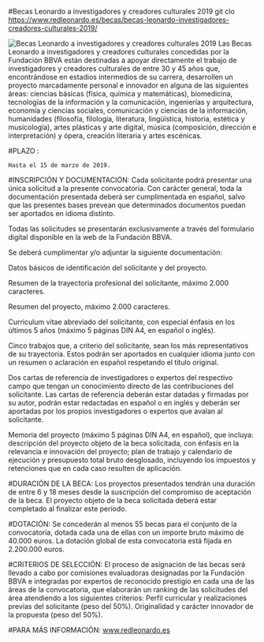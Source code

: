 #Becas Leonardo a investigadores y creadores culturales 2019
git clo
https://www.redleonardo.es/becas/becas-leonardo-investigadores-creadores-culturales-2019/

<img class="alignnone size-large wp-image-184245" src="http://masdearte.com/media/prop_bbva_becasleonardo-1-1024x279.jpg" alt="Becas Leonardo a investigadores y creadores culturales 2019" srcset="http://masdearte.com/media/prop_bbva_becasleonardo-1-1024x279.jpg 1024w, http://masdearte.com/media/prop_bbva_becasleonardo-1-300x82.jpg 300w, http://masdearte.com/media/prop_bbva_becasleonardo-1-768x209.jpg 768w, http://masdearte.com/media/prop_bbva_becasleonardo-1.jpg 1100w" sizes="(max-width: 1024px) 100vw, 1024px">
Las Becas Leonardo a investigadores y creadores culturales concedidas por la Fundación BBVA están destinadas a apoyar directamente el trabajo de investigadores y creadores culturales de entre 30 y 45 años que, encontrándose en estadios intermedios de su carrera, desarrollen un proyecto marcadamente personal e innovador en alguna de las siguientes áreas: ciencias básicas (física, química y matemáticas), biomedicina, tecnologías de la información y la comunicación, ingenierías y arquitectura, economía y ciencias sociales, comunicación y ciencias de la información, humanidades (filosofía, filología, literatura, lingüística, historia, estética y musicología), artes plásticas y arte digital, música (composición, dirección e interpretación) y ópera, creación literaria y artes escénicas.

#PLAZO :

    Hasta el 15 de marzo de 2019.

#INSCRIPCIÓN Y DOCUMENTACIÓN:
Cada solicitante podrá presentar una única solicitud a la presente convocatoria. Con carácter general, toda la documentación presentada deberá ser cumplimentada en español, salvo que las presentes bases prevean que determinados documentos puedan ser aportados en idioma distinto.

Todas las solicitudes se presentarán exclusivamente a través del formulario digital disponible en la web de la Fundación BBVA.

Se deberá cumplimentar y/o adjuntar la siguiente documentación:

Datos básicos de identificación del solicitante y del proyecto.

Resumen de la trayectoria profesional del solicitante, máximo 2.000 caracteres.

Resumen del proyecto, máximo 2.000 caracteres.

Curriculum vitae abreviado del solicitante, con especial énfasis en los últimos 5 años (máximo 5 páginas DIN A4, en español o inglés).

Cinco trabajos que, a criterio del solicitante, sean los más representativos de su trayectoria. Estos podrán ser aportados en cualquier idioma junto con un resumen o aclaración en español respetando el título original.

Dos cartas de referencia de investigadores o expertos del respectivo campo que tengan un conocimiento directo de las contribuciones del solicitante. Las cartas de referencia deberán estar datadas y firmadas por su autor, podrán estar redactadas en español o en inglés y deberán ser aportadas por los propios investigadores o expertos que avalan al solicitante.

Memoria del proyecto (máximo 5 páginas DIN A4, en español), que incluya: descripción del proyecto objeto de la beca solicitada, con énfasis en la relevancia e innovación del proyecto; plan de trabajo y calendario de ejecución y presupuesto total bruto desglosado, incluyendo los impuestos y retenciones que en cada caso resulten de aplicación.

#DURACIÓN DE LA BECA:
Los proyectos presentados tendrán una duración de entre 6 y 18 meses desde la suscripción del compromiso de aceptación de la beca. El proyecto objeto de la beca solicitada deberá estar completado al finalizar este período.

#DOTACIÓN:
Se concederán al menos 55 becas para el conjunto de la convocatoria, dotada cada una de ellas con un importe bruto máximo de 40.000 euros. La dotación global de esta convocatoria está fijada en 2.200.000 euros.

#CRITERIOS DE SELECCIÓN:
El proceso de asignación de las becas será llevado a cabo por comisiones evaluadoras designadas por la Fundación BBVA e integradas por expertos de reconocido prestigio en cada una de las áreas de la convocatoria, que elaborarán un ranking de las solicitudes del área atendiendo a los siguientes criterios:
Perfil curricular y realizaciones previas del solicitante (peso del 50%).
Originalidad y carácter innovador de la propuesta (peso del 50%).

  

#PARA MÁS INFORMACIÓN:
www.redleonardo.es